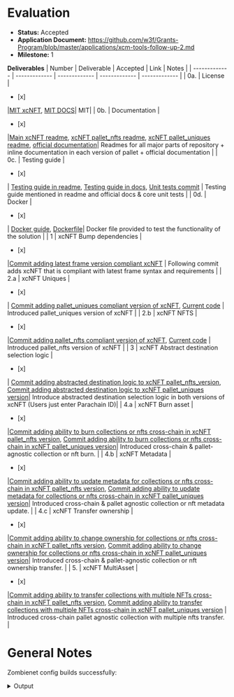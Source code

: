 # Evaluation

- **Status:** Accepted
- **Application Document:** https://github.com/w3f/Grants-Program/blob/master/applications/xcm-tools-follow-up-2.md
- **Milestone:** 1

**Deliverables**
| Number | Deliverable | Accepted | Link | Notes |
| ------------- | ------------- | ------------- | ------------- | ------------- |
| 0a. | License | <ul><li>[x] </li></ul> |[MIT xcNFT](https://github.com/paraspell-research/xcnft-pallet/blob/main/LICENSE), [MIT DOCS](https://github.com/paraspell-research/xcnft-docs/blob/main/LICENSE)| MIT| 
| 0b.  | Documentation | <ul><li>[x] </li></ul> |[Main xcNFT readme](https://github.com/paraspell-research/xcnft-pallet/blob/main/README.md), [xcNFT pallet_nfts readme](https://github.com/paraspell-research/xcnft-pallet/tree/main/xcnft-pallet_nfts), [xcNFT pallet_uniques readme](https://github.com/paraspell-research/xcnft-pallet/blob/main/xcnft-pallet_uniques/README.md), [official documentation](https://paraspell-research.github.io/xcnft-docs/)| Readmes for all major parts of repository + inline documentation in each version of pallet + official documentation | 
| 0c.  | Testing guide | <ul><li>[x] </li></ul> | [Testing guide in readme](https://github.com/paraspell-research/xcnft-pallet/blob/main/README.md#testing-pallet-functionality-), [Testing guide in docs](https://paraspell-research.github.io/xcnft-docs/implementation-guide/introduction.html#testing-pallet-functionality-%F0%9F%94%8E), [Unit tests commit](https://github.com/paraspell-research/xcnft-pallet/commit/c6682ecdf2fe9fdc51a678b028d77a0a4e33efa6) |  Testing guide mentioned in readme and official docs & core unit tests | 
| 0d.  | Docker | <ul><li>[x] </li></ul> | [Docker guide](https://github.com/paraspell-research/xcnft-pallet/blob/main/README.md#dockerized-local-testnet-build), [Dockerfile](https://github.com/paraspell-research/xcnft-pallet/blob/main/Dockerfile)| Docker file provided to test the functionality of the solution | 
| 1 | xcNFT Bump dependencies | <ul><li>[x] </li></ul> |[Commit adding latest frame version compliant xcNFT](https://github.com/paraspell-research/xcnft-pallet/commit/99a1202fd258c5bc085e4f200af4475b3690bd18) | Following commit adds xcNFT that is compliant with latest frame syntax and requirements | 
| 2.a | xcNFT Uniques | <ul><li>[x] </li></ul>| [Commit adding pallet_uniques compliant version of xcNFT](https://github.com/paraspell-research/xcnft-pallet/commit/447c7fc9bb84c47ab5a0f2171e4306270dfa67f5 ), [Current code](https://github.com/paraspell-research/xcnft-pallet/tree/main/xcnft-pallet_uniques) | Introduced pallet_uniques version of xcNFT | 
| 2.b | xcNFT NFTS |<ul><li>[x] </li></ul> |[Commit adding pallet_nfts compliant version of xcNFT](https://github.com/paraspell-research/xcnft-pallet/commit/99a1202fd258c5bc085e4f200af4475b3690bd18), [Current code](https://github.com/paraspell-research/xcnft-pallet/tree/main/xcnft-pallet_nfts) | Introduced pallet_nfts version of xcNFT | 
| 3 | xcNFT Abstract destination selection logic | <ul><li>[x] </li></ul> | [Commit adding abstracted destination logic to xcNFT pallet_nfts_version](https://github.com/paraspell-research/xcnft-pallet/commit/99a1202fd258c5bc085e4f200af4475b3690bd18), [Commit adding abstracted destination logic to xcNFT pallet_uniques version](https://github.com/paraspell-research/xcnft-pallet/commit/447c7fc9bb84c47ab5a0f2171e4306270dfa67f5)| Introduce abstracted destination selection logic in both versions of xcNFT (Users just enter Parachain ID)| 
| 4.a | xcNFT Burn asset | <ul><li>[x] </li></ul> |[Commit adding ability to burn collections or nfts cross-chain in xcNFT pallet_nfts version](https://github.com/paraspell-research/xcnft-pallet/commit/99a1202fd258c5bc085e4f200af4475b3690bd18), [Commit adding ability to burn collections or nfts cross-chain in xcNFT pallet_uniques version](https://github.com/paraspell-research/xcnft-pallet/commit/447c7fc9bb84c47ab5a0f2171e4306270dfa67f5)| Introduced cross-chain & pallet-agnostic collection or nft burn. | 
| 4.b | xcNFT Metadata | <ul><li>[x] </li></ul>|[Commit adding ability to update metadata for collections or nfts cross-chain in xcNFT pallet_nfts version](https://github.com/paraspell-research/xcnft-pallet/commit/99a1202fd258c5bc085e4f200af4475b3690bd18), [Commit adding ability to update metadata for collections or nfts cross-chain in xcNFT pallet_uniques version](https://github.com/paraspell-research/xcnft-pallet/commit/447c7fc9bb84c47ab5a0f2171e4306270dfa67f5)| Introduced cross-chain & pallet agnostic collection or nft metadata update. | 
| 4.c | xcNFT Transfer ownership | <ul><li>[x] </li></ul> |[Commit adding ability to change ownership for collections or nfts cross-chain in xcNFT pallet_nfts version](https://github.com/paraspell-research/xcnft-pallet/commit/99a1202fd258c5bc085e4f200af4475b3690bd18), [Commit adding ability to change ownership for collections or nfts cross-chain in xcNFT pallet_uniques version](https://github.com/paraspell-research/xcnft-pallet/commit/447c7fc9bb84c47ab5a0f2171e4306270dfa67f5)| Introduced cross-chain & pallet-agnostic collection or nft ownership transfer. | 
| 5. | xcNFT MultiAsset | <ul><li>[x] </li></ul>|[Commit adding ability to transfer collections with multiple NFTs cross-chain in xcNFT pallet_nfts version](https://github.com/paraspell-research/xcnft-pallet/commit/99a1202fd258c5bc085e4f200af4475b3690bd18), [Commit adding ability to transfer collections with multiple NFTs cross-chain in xcNFT pallet_uniques version](https://github.com/paraspell-research/xcnft-pallet/commit/447c7fc9bb84c47ab5a0f2171e4306270dfa67f5) | Introduced cross-chain pallet agnostic collection with multiple nfts transfer. |

# General Notes

Zombienet config builds successfully:

<details>
  <summary>Output</summary>

╔════════════════════╤════════════════════════════════════════════════════════════════════════════════════════════════════╗
║ 🧟 Zombienet 🧟    │ Initiation                                                                                         ║
╟────────────────────┼────────────────────────────────────────────────────────────────────────────────────────────────────╢
║ Provider           │ native                                                                                             ║
╟────────────────────┼────────────────────────────────────────────────────────────────────────────────────────────────────╢
║ Namespace          │ zombie-c073a78a250791e5e822688b3e077f52                                                            ║
╟────────────────────┼────────────────────────────────────────────────────────────────────────────────��───────────────────╢
║ Temp Dir           │ /tmp/zombie-c073a78a250791e5e822688b3e077f52_-1-taKrL64zwcAH                                       ║
╚════════════════════╧════════════════════════════════════════════════════════════════════════════════════════════════════╝
┌─────────────────────────┬────────────────────────────────────────────────────────────────────────────────────────────────────┐
│ Pod                     │ temp                                                                                               │
├─────────────────────────┼────────────────────────────────────────────────────────────────────────────────────────────────────┤
│ Status                  │ Launching                                                                                          │
├─────────────────────────┼────────────────────────────────────────────────────────────────────────────────────────────────────┤
│ Command                 │ bash -c ../target/release/polkadot build-spec --chain rococo-local --disable-default-              │
│                         │ bootnode > /tmp/zombie-c073a78a250791e5e822688b3e077f52_-1-taKrL64zwcAH/cfg/rococo-local-p         │
│                         │ lain.json                                                                                          │
└─────────────────────────┴────────────────────────────────────────────────────────────────────────────────────────────────────┘
┌────────────────────────────────────────┬────────────────────────────────────────────────────────────────────────────────┐
│ Pod                                    │ temp                                                                           │
├────────────────────────────────────────┼────────────────────────────────────────────────────────────────────────────────┤
│ Status                                 │ Ready                                                                          │
└────────────────────────────────────────┴────────────────────────────────────────────────────────────────────────────────┘
┌─────────────────────────┬────────────────────────────────────────────────────────────────────────────────────────────────────┐
│ Pod                     │ temp-1                                                                                             │
├─────────────────────────┼────────────────────────────────────────────────────────────────────────────────────────────────────┤
│ Status                  │ Launching                                                                                          │
├─────────────────────────┼────────────────────────────────────────────────────────────────────────────────────────────────────┤
│ Command                 │ bash -c ../target/release/parachain-template-node build-spec  --disable-default-bootn              │
│                         │ ode > /tmp/zombie-c073a78a250791e5e822688b3e077f52_-1-taKrL64zwcAH/cfg/undefined-plain.jso         │
│                         │ n                                                                                                  │
└─────────────────────────┴────────────────────────────────────────────────────────────────────────────────────────────────────┘
┌────────────────────────────────────────┬────────────────────────────────────────────────────────────────────────────────┐
│ Pod                                    │ temp-1                                                                         │
├────────────────────────────────────────┼────────────────────────────────────────────────────────────────────────────────┤
│ Status                                 │ Ready                                                                          │
└────────────────────────────────────────┴────────────────────────────────────────────────────────────────────────────────┘
┌────────────────────────────────────────────────────────────────────────────────────────────────────────────────────────┐
│ 🧹 Starting with a fresh authority set...                                                                              │
└────────────────────────────────────────────────────────────────────────────────────────────────────────────────────────┘
┌──────────────────────────────┬────────────────────┬──────────────────────────────────────────────────────────────────────┐
│ 👤 Added Genesis Authority   │ parac              │ 5EncEPFzvgyMQ5xMnTBmJXzpH9qtBWrkmciAszH9UGQdmffs                     │
│                              │ hain-A-100         │                                                                      │
│                              │ 0-collator         │                                                                      │
│                              │ 01                 │                                                                      │
└──────────────────────────────┴────────────────────┴──────────────────────────────────────────────────────────────────────┘
┌──────────────────────────────┬────────────────────┬──────────────────────────────────────────────────────────────────────┐
│ 👤 Added CollatorSelection   │ parac              │ 5CaeWfmoJF6KPdYFVXLLykijKdDut1F3BbsvJGrKV81WZar6                     │
│                              │ hain-A-100         │                                                                      │
│                              │ 0-collator         │                                                                      │
│                              │ 01                 │                                                                      │
└──────────────────────────────┴────────────────────┴──────────────────────────────────────────────────────────────────────┘
┌─────────────────────────┬────────────────────────────────────────────────────────────────────────────────────────────────────┐
│ Pod                     │ temp-2                                                                                             │
├─────────────────────────┼────────────────────────────────────────────────────────────────────────────────────────────────────┤
│ Status                  │ Launching                                                                                          │
├─────────────────────────┼────────────────────────────────────────────────────────────────────────────────────────────────────┤
│ Command                 │ bash -c ../target/release/parachain-template-node build-spec  --disable-default-bootn              │
│                         │ ode --chain /tmp/zombie-c073a78a250791e5e822688b3e077f52_-1-taKrL64zwcAH/1000-rococo-local         │
│                         │ -plain.json  --raw > /tmp/zombie-c073a78a250791e5e822688b3e077f52_-1-taKrL64zwcAH/1000-roc         │
│                         │ oco-local-raw.json                                                                                 │
└─────────────────────────┴────────────────────────────────────────────────────────────────────────────────────────────────────┘
┌────────────────────────────────────────┬────────────────────────────────────────────────────────────────────────────────┐
│ Pod                                    │ temp-2                                                                         │
├────────────────────────────────────────┼────────────────────────────────────────────────────────────────────────────────┤
│ Status                                 │ Ready                                                                          │
└────────────────────────────────────────┴────────────────────────────────────────────────────────────────────────────────┘
┌─────────────────────────┬────────────────────────────────────────────────────────────────────────────────────────────────────┐
│ Pod                     │ temp-collator                                                                                      │
├─────────────────────────┼────────────────────────────────────────────────────────────────────────────────────────────────────┤
│ Status                  │ Launching                                                                                          │
├─────────────────────────┼────────────────────────────────────────────────────────────────────────────────────────────────────┤
│ Command                 │ bash -c ../target/release/parachain-template-node export-genesis-head -d /tmp/zombie-              │
│                         │ c073a78a250791e5e822688b3e077f52_-1-taKrL64zwcAH/export-genesis-state/1000 --chain /tmp/zo         │
│                         │ mbie-c073a78a250791e5e822688b3e077f52_-1-taKrL64zwcAH/1000-rococo-local.json /tmp/zombie-c         │
│                         │ 073a78a250791e5e822688b3e077f52_-1-taKrL64zwcAH/cfg/genesis-state-1000 && ../target/releas         │
│                         │ e/parachain-template-node export-genesis-wasm --chain /tmp/zombie-c073a78a250791e5e822688b         │
│                         │ 3e077f52_-1-taKrL64zwcAH/1000-rococo-local.json /tmp/zombie-c073a78a250791e5e822688b3e077f         │
│                         │ 52_-1-taKrL64zwcAH/cfg/genesis-wasm-1000                                                           │
└─────────────────────────┴────────────────────────────────────────────────────────────────────────────────────────────────────┘
┌────────────────────────────────────────┬────────────────────────────────────────────────────────────────────────────────┐
│ Pod                                    │ temp-collator                                                                  │
├────────────────────────────────────────┼────────────────────────────────────────────────────────────────────────────────┤
│ Status                                 │ Ready                                                                          │
└────────────────────────────────────────┴────────────────────────────────────────────────────────────────────────────────┘
┌─────────────────────────┬────────────────────────────────────────────────────────────────────────────────────────────────────┐
│ Pod                     │ temp-3                                                                                             │
├─────────────────────────┼────────────────────────────────────────────────────────────────────────────────────────────────────┤
│ Status                  │ Launching                                                                                          │
├─────────────────────────┼────────────────────────────────────────────────────────────────────────────────────────────────────┤
│ Command                 │ bash -c ../target/release/parachain-template-node-two build-spec  --disable-default-b              │
│                         │ ootnode > /tmp/zombie-c073a78a250791e5e822688b3e077f52_-1-taKrL64zwcAH/cfg/undefined-plain         │
│                         │ .json                                                                                              │
└─────────────────────────┴────────────────────────────────────────────────────────────────────────────────────────────────────┘
┌────────────────────────────────────────┬────────────────────────────────────────────────────────────────────────────────┐
│ Pod                                    │ temp-3                                                                         │
├────────────────────────────────────────┼────────────────────────────────────────────────────────────────────────────────┤
│ Status                                 │ Ready                                                                          │
└────────────────────────────────────────┴────────────────────────────────────────────────────────────────────────────────┘
┌────────────────────────────────────────────────────────────────────────────────────────────────────────────────────────┐
│ 🧹 Starting with a fresh authority set...                                                                              │
└────────────────────────────────────────────────────────────────────────────────────────────────────────────────────────┘
┌──────────────────────────────┬────────────────────┬──────────────────────────────────────────────────────────────────────┐
│ 👤 Added Genesis Authority   │ parac              │ 5EjhUcCLSYbwqus6kUWyEoKAya8zMZA4FagpMjdKVXQ4GHcP                     │
│                              │ hain-A-100         │                                                                      │
│                              │ 1-collator         │                                                                      │
│                              │ 01                 │                                                                      │
└──────────────────────────────┴────────────────────┴──────────────────────────────────────────────────────────────────────┘
┌──────────────────────────────┬────────────────────┬──────────────────────────────────────────────────────────────────────┐
│ 👤 Added CollatorSelection   │ parac              │ 5EPZch9SM7o6R14UTBgGL52bB3vcf3g5BwwQx2id3znXmrWK                     │
│                              │ hain-A-100         │                                                                      │
│                              │ 1-collator         │                                                                      │
│                              │ 01                 │                                                                      │
└──────────────────────────────┴────────────────────┴──────────────────────────────────────────────────────────────────────┘
┌─────────────────────────┬────────────────────────────────────────────────────────────────────────────────────────────────────┐
│ Pod                     │ temp-4                                                                                             │
├─────────────────────────┼────────────────────────────────────────────────────────────────────────────────────────────────────┤
│ Status                  │ Launching                                                                                          │
├─────────────────────────┼────────────────────────────────────────────────────────────────────────────────────────────────────┤
│ Command                 │ bash -c ../target/release/parachain-template-node-two build-spec  --disable-default-b              │
│                         │ ootnode --chain /tmp/zombie-c073a78a250791e5e822688b3e077f52_-1-taKrL64zwcAH/1001-rococo-l         │
│                         │ ocal-plain.json  --raw > /tmp/zombie-c073a78a250791e5e822688b3e077f52_-1-taKrL64zwcAH/1001         │
│                         │ -rococo-local-raw.json                                                                             │
└─────────────────────────┴────────────────────────────────────────────────────────────────────────────────────────────────────┘
┌────────────────────────────────────────┬────────────────────────────────────────────────────────────────────────────────┐
│ Pod                                    │ temp-4                                                                         │
├────────────────────────────────────────┼────────────────────────────────────────────────────────────────────────────────┤
│ Status                                 │ Ready                                                                          │
└────────────────────────────────────────┴────────────────────────────────────────────────────────────────────────────────┘
┌─────────────────────────┬────────────────────────────────────────────────────────────────────────────────────────────────────┐
│ Pod                     │ temp-collator-1                                                                                    │
├─────────────────────────┼────────────────────────────────────────────────────────────────────────────────────────────────────┤
│ Status                  │ Launching                                                                                          │
├─────────────────────────┼────────────────────────────────────────────────────────────────────────────────────────────────────┤
│ Command                 │ bash -c ../target/release/parachain-template-node-two export-genesis-head -d /tmp/zom              │
│                         │ bie-c073a78a250791e5e822688b3e077f52_-1-taKrL64zwcAH/export-genesis-state/1001 --chain /tm         │
│                         │ p/zombie-c073a78a250791e5e822688b3e077f52_-1-taKrL64zwcAH/1001-rococo-local.json /tmp/zomb         │
│                         │ ie-c073a78a250791e5e822688b3e077f52_-1-taKrL64zwcAH/cfg/genesis-state-1001 && ../target/re         │
│                         │ lease/parachain-template-node-two export-genesis-wasm --chain /tmp/zombie-c073a78a250791e5         │
│                         │ e822688b3e077f52_-1-taKrL64zwcAH/1001-rococo-local.json /tmp/zombie-c073a78a250791e5e82268         │
│                         │ 8b3e077f52_-1-taKrL64zwcAH/cfg/genesis-wasm-1001                                                   │
└─────────────────────────┴────────────────────────────────────────────────────────────────────────────────────────────────────┘
┌────────────────────────────────────────┬────────────────────────────────────────────────────────────────────────────────┐
│ Pod                                    │ temp-collator-1                                                                │
├────────────────────────────────────────┼────────────────────────────────────────────────────────────────────────────────┤
│ Status                                 │ Ready                                                                          │
└────────────────────────────────────────┴────────────────────────────────────────────────────────────────────────────────┘
╔════════════════════════════════════════════════════════════════════════════════════════════════════════════════════════╗
║ ✓ Added Genesis Parachain 1000                                                                                         ║
╚════════════════════════════════════════════════════════════════════════════════════════════════════════════════════════╝
╔════════════════════════════════════════════════════════════════════════════════════════════════════════════════════════╗
║ ✓ Added Genesis Parachain 1001                                                                                         ║
╚════════════════════════════════════════════════════════════════════════════════════════════════════════════════════════╝
┌────────────────────────────────────────────────────────────────────────────────────────────────────────────────────────┐
│ 🧹 Starting with a fresh authority set...                                                                              │
└────────────────────────────────────────────────────────────────────────────────────────────────────────────────────────┘
╔════════════════════════════════════════════════════════════════════════════════════════════════════════════════════════╗
║ 👤 Added Balance 2000000000000 for alice - 5GNJqTPyNqANBkUVMN1LPPrxXnFouWXoe2wNSmmEoLctxiZY                            ║
╚════════════════════════════════════════════════════════════════════════════════════════════════════════════════════════╝
╔══════════════════════════════��═════════════════════════════════════════════════════════════════════════════════════════╗
║ 👤 Added Balance 2000000000000 for bob - 5HpG9w8EBLe5XCrbczpwq5TSXvedjrBGCwqxK1iQ7qUsSWFc                              ║
╚════════════════════════════════════════════════════════════════════════════════════════════════════════════════════════╝
╔════════════════════════════════════════════════════════════════════════════════════════════════════════════════════════╗
║ 👤 Added Balance 2000000000000 for charlie - 5Ck5SLSHYac6WFt5UZRSsdJjwmpSZq85fd5TRNAdZQVzEAPT                          ║
╚════════════════════════════════════════════════════════════════════════════════════════════════════════════════════════╝
╔══════════════════════════════��═════════════════════════════════════════════════════════════════════════════════════════╗
║ 👤 Added Balance 2000000000000 for dave - 5HKPmK9GYtE1PSLsS1qiYU9xQ9Si1NcEhdeCq9sw5bqu4ns8                             ║
╚════════════════════════════════════════════════════════════════════════════════════════════════════════════════════════╝
┌──────────────────────────────┬────────────────────┬──────────────────────────────────────────────────────────────────────┐
│ 👤 Added Genesis Authority   │ alice              │ 5GNJqTPyNqANBkUVMN1LPPrxXnFouWXoe2wNSmmEoLctxiZY                     │
└──────────────────────────────┴────────────────────┴──────────────────────────────────────────────────────────────────────┘
┌──────────────────────────────┬────────────────────┬──────────────────────────────────────────────────────────────────────┐
│ 👤 Added Genesis Authority   │ bob                │ 5HpG9w8EBLe5XCrbczpwq5TSXvedjrBGCwqxK1iQ7qUsSWFc                     │
└──────────────────────────────┴────────────────────┴──────────────────────────────────────────────────────────────────────┘
┌──────────────────────────────┬────────────────────┬──────────────────────────────────────────────────────────────────────┐
│ 👤 Added Genesis Authority   │ charlie            │ 5Ck5SLSHYac6WFt5UZRSsdJjwmpSZq85fd5TRNAdZQVzEAPT                     │
└──────────────────────────────┴────────────────────┴──────────────────────────────────────────────────────────────────────┘
┌──────────────────────────────┬────────────────────┬──────────────────────────────────────────────────────────────────────┐
│ 👤 Added Genesis Authority   │ dave               │ 5HKPmK9GYtE1PSLsS1qiYU9xQ9Si1NcEhdeCq9sw5bqu4ns8                     │
└──────────────────────────────┴────────────────────┴──────────────────────────────────────────────────────────────────────┘
┌─────────────────────────┬────────────────────────────────────────────────────────────────────────────────────────────────────┐
│ Pod                     │ temp-5                                                                                             │
├─────────────────────────┼────────────────────────────────────────────────────────────────────────────────────────────────────┤
│ Status                  │ Launching                                                                                          │
├─────────────────────────┼────────────────────────────────────────────────────────────────────────────────────────────────────┤
│ Command                 │ bash -c ../target/release/polkadot build-spec --chain /tmp/zombie-c073a78a250791e5e82              │
│                         │ 2688b3e077f52_-1-taKrL64zwcAH/rococo-local-plain.json --disable-default-bootnode  --raw >          │
│                         │ /tmp/zombie-c073a78a250791e5e822688b3e077f52_-1-taKrL64zwcAH/rococo-local-raw.json   
</details>
